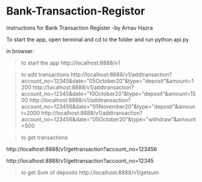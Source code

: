 # Bank-Transaction-Registor

instructions for Bank Transaction Register
-by Arnav Hazra

To start the app, open terminal and cd to the folder and run
	python api.py

in browser:
>to start the app
http://localhost:8888/v1

>to add transactions
http://localhost:8888/v1/addtransaction?account_no=12345&date="05October20"&type="deposit"&amount=1200
http://localhost:8888/v1/addtransaction?account_no=12345&date="10October20"&type="deposit"&amount=1500
http://localhost:8888/v1/addtransaction?account_no=123456&date="05November20"&type="deposit"&amount=2000
http://localhost:8888/v1/addtransaction?account_no=123456&date="05October20"&type="withdraw"&amount=500

>to get transactions

http://localhost:8888/v1/gettransaction?account_no=123456

http://localhost:8888/v1/gettransaction?account_no=12345

>to get Sum of deposits
http://localhost:8888/v1/getsum
  
